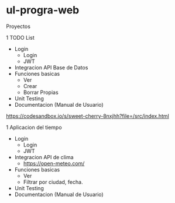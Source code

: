 # ul-progra-web


Proyectos 

1 TODO List

* Login
  - Login
  - JWT
* Integracion API Base de Datos
* Funciones basicas
  - Ver
  - Crear
  - Borrar Propias
* Unit Testing
* Documentacion (Manual de Usuario)

https://codesandbox.io/s/sweet-cherry-8nxjhh?file=/src/index.html

1 Aplicacion del tiempo

* Login
  - Login
  - JWT
* Integracion API de clima
  - https://open-meteo.com/
* Funciones basicas
  - Ver
  - Filtrar por ciudad, fecha.
* Unit Testing
* Documentacion (Manual de Usuario)
  
